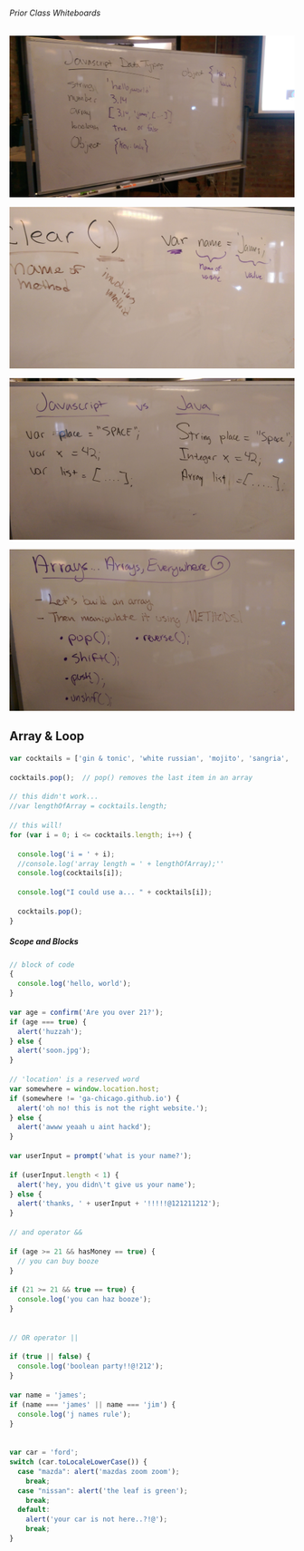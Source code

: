 
###### Prior Class Whiteboards

![data-types.jpg](data-types.jpg)

![variable-declaration.jpg](variable-declaration.jpg)

![data-types-js-java.jpg](data-types-js-java.jpg)

![arrays.jpg](arrays.jpg)


## Array & Loop

```javascript
var cocktails = ['gin & tonic', 'white russian', 'mojito', 'sangria', 'grape ape'];

cocktails.pop();  // pop() removes the last item in an array

// this didn't work...
//var lengthOfArray = cocktails.length;

// this will!
for (var i = 0; i <= cocktails.length; i++) {

  console.log('i = ' + i);
  //console.log('array length = ' + lengthOfArray);''
  console.log(cocktails[i]);

  console.log("I could use a... " + cocktails[i]);

  cocktails.pop();
}
```

##### Scope and Blocks

```javascript
// block of code
{
  console.log('hello, world');
}

var age = confirm('Are you over 21?');
if (age === true) {
  alert('huzzah');
} else {
  alert('soon.jpg');
}

// 'location' is a reserved word
var somewhere = window.location.host;
if (somewhere != 'ga-chicago.github.io') {
  alert('oh no! this is not the right website.');
} else {
  alert('awww yeaah u aint hackd');
}

var userInput = prompt('what is your name?');

if (userInput.length < 1) {
  alert('hey, you didn\'t give us your name');
} else {
  alert('thanks, ' + userInput + '!!!!!@121211212');
}

// and operator &&

if (age >= 21 && hasMoney == true) {
  // you can buy booze
}

if (21 >= 21 && true == true) {
  console.log('you can haz booze');
}


// OR operator ||

if (true || false) {
  console.log('boolean party!!@!212');
}

var name = 'james';
if (name === 'james' || name === 'jim') {
  console.log('j names rule');
}


var car = 'ford';
switch (car.toLocaleLowerCase()) {
  case "mazda": alert('mazdas zoom zoom');
    break;
  case "nissan": alert('the leaf is green');
    break;
  default:
    alert('your car is not here..?!@');
    break;
}
```
